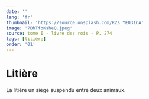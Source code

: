 ```yaml
---
date: ''
lang: 'fr'
thumbnail: 'https://source.unsplash.com/K2s_YE031CA'
image: '7BhTfoKsheQ.jpeg'
source: tome I - livre des rois - P. 274
tags: [litière]
order: '01'
---
```


# Litière

La litière un siège suspendu entre deux animaux.

